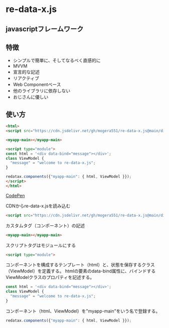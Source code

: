 # re-data-x.js
## javascriptフレームワーク
## 特徴
* シンプルで簡単に、そしてなるべく直感的に
* MVVM
* 宣言的な記述
* リアクティブ
* Web Componentベース
* 他のライブラリに依存しない
* おじさんに優しい

## 使い方

```html
<html>
<script src="https://cdn.jsdelivr.net/gh/mogera551/re-data-x.js@main/dist/re-data-x.min.js"></script>

<myapp-main></myapp-main>

<script type="module">
const html = '<div data-bind="message"></div>';
class ViewModel {
  "message" = "welcome to re-data-x.js";
}

redatax.components({"myapp-main": { html, ViewModel }});
</script>
</html>
```
[CodePen](https://codepen.io/mogera551/pen/OJEwOGr)

CDNからre-data-x.jsを読み込む

```html
<script src="https://cdn.jsdelivr.net/gh/mogera551/re-data-x.js@main/dist/re-data-x.min.js"></script>
```

カスタムタグ（コンポーネント）の記述

```html
<myapp-main></myapp-main>
```

スクリプトタグはモジュールにする

```html
<script type="module">
```

コンポーネントを構成するテンプレート（html）と、状態を保存するクラス（ViewModel）を定義する。
htmlの要素のdata-bind属性に、バインドするViewModelクラスのプロパティを記述する。

```js
const html = '<div data-bind="message"></div>';
class ViewModel {
  "message" = "welcome to re-data-x.js";
}
```

コンポーネント（html、ViewModel）を"myapp-main"をいう名で登録する。

```js
redatax.components({"myapp-main": { html, ViewModel }});
```



